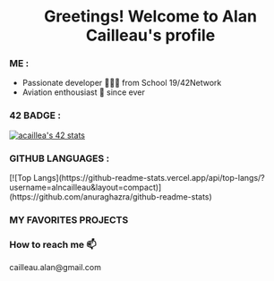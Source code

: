 <h1 align="center">Greetings! Welcome to Alan Cailleau's profile</h1>
<h3>ME :</h3> <ul>
<li>Passionate developer 👨🏼‍💻 from School 19/42Network</li>
<li>Aviation enthousiast 🛫 since ever</li></ul>

<h3>42 BADGE :</h3>
<a href="https://github.com/oakoudad/badge42"><img src="https://badge.mediaplus.ma/darkblue/acaillea?1337Badge=off&UM6P=off" alt="acaillea's 42 stats"/></a>

<h3>GITHUB LANGUAGES :</h3>
[![Top Langs](https://github-readme-stats.vercel.app/api/top-langs/?username=alncailleau&layout=compact)](https://github.com/anuraghazra/github-readme-stats)

<h3>MY FAVORITES PROJECTS</h3>


<h3>How to reach me 📫</h3>
<p>cailleau.alan@gmail.com</p>
